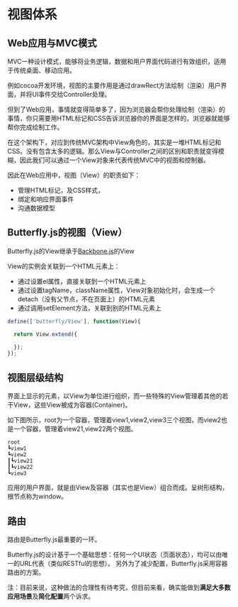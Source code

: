 # 视图体系

## Web应用与MVC模式
MVC一种设计模式，能够将业务逻辑，数据和用户界面代码进行有效组织，适用于传统桌面、移动应用。

例如cocoa开发环境，视图的主要作用是通过drawRect方法绘制（渲染）用户界面，并将UI事件交给Controller处理。

但到了Web应用，事情就变得简单多了，因为浏览器会帮你处理绘制（渲染）的事情，你只需要用HTML标记和CSS告诉浏览器你的界面是怎样的，浏览器就能够帮你完成绘制工作。

在这个架构下，对应到传统MVC架构中View角色的，其实是一堆HTML标记和CSS。没有包含太多的逻辑。那么View与Controller之间的区别和职责就变得模糊，因此我们可以通过一个View对象来代表传统MVC中的视图和控制器。

因此在Web应用中，视图（View）的职责如下：
* 管理HTML标记，及CSS样式，
* 绑定和响应界面事件
* 沟通数据模型

## Butterfly.js的视图（View）

Butterfly.js的View继承于[Backbone.js](http://backbonejs.org)的View

View的实例会关联到一个HTML元素上：
* 通过设置el属性，直接关联到一个HTML元素上
* 通过设置tagName，className属性，View对象初始化时，会生成一个detach（没有父节点，不在页面上）的HTML元素
* 通过调用setElement方法，关联到别的HTML元素上

```js
define(['butterfly/View'], function(View){

  return View.extend({

  });
});
```

## 视图层级结构
界面上显示的元素，以View为单位进行组织，而一些特殊的View管理着其他的若干View，这些View被成为容器(Container)。

如下图所示，root为一个容器，管理着view1,view2,view3三个视图，而view2也是一个容器，管理着view21,view22两个视图。
```
root
┗view1
┗view2
┃┗view21
┃┗view22
┗view3
```
应用的用户界面，就是由View及容器（其实也是View）组合而成。呈树形结构，根节点称为window。

## 路由

路由是Butterfly.js最重要的一环。

Butterfly.js的设计基于一个基础思想：任何一个UI状态（页面状态），均可以由唯一的URL代表（类似RESTful的思想）。
另外为了减少配置，Butterfly.js采用容器路由的方案。

注：目前来说，这种做法的合理性有待考究，但目前来看，确实能做到**满足大多数应用场景**及**简化配置**两个诉求。

